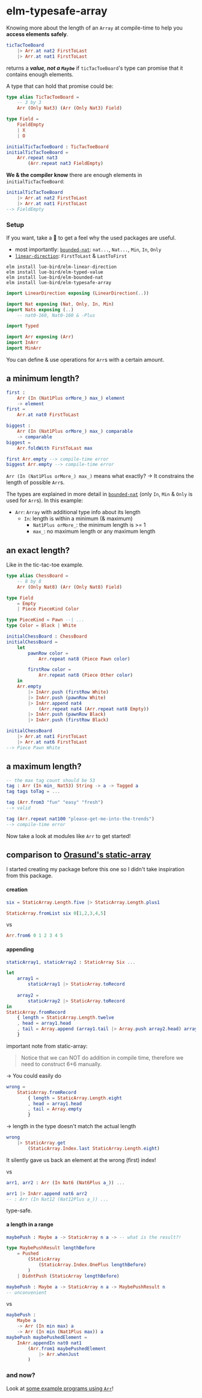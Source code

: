 # elm-typesafe-array

Knowing more about the length of an `Array` at compile-time to help you **access elements safely**.

```elm
ticTacToeBoard
    |> Arr.at nat2 FirstToLast
    |> Arr.at nat1 FirstToLast
```

returns a **_value, not a `Maybe`_** if `ticTacToeBoard`'s type can promise that it contains enough elements.

A type that can hold that promise could be:

```elm
type alias TicTacToeBoard =
    -- 3 by 3
    Arr (Only Nat3) (Arr (Only Nat3) Field)

type Field =
    FieldEmpty
    | X
    | O

initialTicTacToeBoard : TicTacToeBoard
initialTicTacToeBoard =
    Arr.repeat nat3
        (Arr.repeat nat3 FieldEmpty)
```

**We & the compiler know** there are enough elements in `initialTicTacToeBoard`:

```elm
initialTicTacToeBoard
    |> Arr.at nat2 FirstToLast
    |> Arr.at nat1 FirstToLast
--> FieldEmpty
```

### Setup

If you want, take a 👀 to get a feel why the used packages are useful.
- most importantly: [`bounded-nat`][bounded-nat]: `nat...`, `Nat...`, `Min`, `In`, `Only`
- [`linear-direction`][linear-direction]: `FirstToLast` & `LastToFirst`

```noformatingplease
elm install lue-bird/elm-linear-direction
elm install lue-bird/elm-typed-value
elm install lue-bird/elm-bounded-nat
elm install lue-bird/elm-typesafe-array
```

```elm
import LinearDirection exposing (LinearDirection(..))

import Nat exposing (Nat, Only, In, Min)
import Nats exposing (..)
    -- nat0-160, Nat0-160 & -Plus

import Typed

import Arr exposing (Arr)
import InArr
import MinArr
```

You can define & use operations for `Arr`s with a certain amount.

## a minimum length?

```elm
first :
    Arr (In (Nat1Plus orMore_) max_) element
    -> element
first =
    Arr.at nat0 FirstToLast

biggest :
    Arr (In (Nat1Plus orMore_) max_) comparable
    -> comparable
biggest =
    Arr.foldWith FirstToLast max

first Arr.empty --> compile-time error
biggest Arr.empty --> compile-time error
```

`Arr (In (Nat1Plus orMore_) max_)` means what exactly?
→ It constrains the length of possible `Arr`s.

The types are explained in more detail in [`bounded-nat`][bounded-nat] (only `In`, `Min` & `Only` is used for `Arr`s). In this example:

- `Arr`: `Array` with additional type info about its length
    - `In`: length is within a minimum (& maximum)
        - `Nat1Plus orMore_`: the minimum length is >= 1
        - `max_`: no maximum length or any maximum length

## an exact length?

Like in the tic-tac-toe example.

```elm
type alias ChessBoard =
    -- 8 by 8
    Arr (Only Nat8) (Arr (Only Nat8) Field)

type Field
    = Empty
    | Piece PieceKind Color

type PieceKind = Pawn --| ...
type Color = Black | White

initialChessBoard : ChessBoard
initialChessBoard =
    let
        pawnRow color =
            Arr.repeat nat8 (Piece Pawn color)

        firstRow color =
            Arr.repeat nat8 (Piece Other color)
    in
    Arr.empty
        |> InArr.push (firstRow White)
        |> InArr.push (pawnRow White)
        |> InArr.append nat4
            (Arr.repeat nat4 (Arr.repeat nat8 Empty))
        |> InArr.push (pawnRow Black)
        |> InArr.push (firstRow Black)

initialChessBoard
    |> Arr.at nat1 FirstToLast
    |> Arr.at nat6 FirstToLast
--> Piece Pawn White
```


## a maximum length?
  
```elm
-- the max tag count should be 53
tag : Arr (In min_ Nat53) String -> a -> Tagged a
tag tags toTag = ...

tag (Arr.from3 "fun" "easy" "fresh")
--> valid

tag (Arr.repeat nat100 "please-get-me-into-the-trends")
--> compile-time error
```

Now take a look at modules like `Arr` to get started!

## comparison to [Orasund's static-array][static-array]

I started creating my package before this one so I didn't take inspiration from this package.

#### creation

```elm
six = StaticArray.Length.five |> StaticArray.Length.plus1

StaticArray.fromList six 0[1,2,3,4,5]
```
vs
```elm
Arr.from6 0 1 2 3 4 5
```
#### appending
```elm
staticArray1, staticArray2 : StaticArray Six ...

let
    array1 =
        staticArray1 |> StaticArray.toRecord
    
    array2 =
        staticArray2 |> StaticArray.toRecord
in
StaticArray.fromRecord
    { length = StaticArray.Length.twelve
    , head = array1.head
    , tail = Array.append (array1.tail |> Array.push array2.head) array2.tail
    }
```
important note from static-array:

> Notice that we can NOT do addition in compile time, therefore we need to construct 6+6 manually.

→ You could easily do

```elm
wrong =
    StaticArray.fromRecord
        { length = StaticArray.Length.eight
        , head = array1.head
        , tail = Array.empty
        }
```

→ length in the type doesn't match the actual length

```elm
wrong
    |> StaticArray.get
        (StaticArray.Index.last StaticArray.Length.eight)
```

It silently gave us back an element at the wrong (first) index!

vs

```elm
arr1, arr2 : Arr (In Nat6 (Nat6Plus a_)) ...

arr1 |> InArr.append nat6 arr2
-- : Arr (In Nat12 (Nat12Plus a_)) ...
```

type-safe.

#### a length in a range

```elm
maybePush : Maybe a -> StaticArray n a -> -- what is the result?!

type MaybePushResult lengthBefore
    = Pushed
        (StaticArray    
            (StaticArray.Index.OnePlus lengthBefore)
        )
    | DidntPush (StaticArray lengthBefore)

maybePush : Maybe a -> StaticArray n a -> MaybePushResult n
-- unconvenient
```
vs
```elm
maybePush :
    Maybe a
    -> Arr (In min max) a
    -> Arr (In min (Nat1Plus max)) a
maybePush maybePushedElement =
    InArr.appendIn nat0 nat1
        (Arr.from1 maybePushedElement
            |> Arr.whenJust
        )
```

### and now?

Look at [some example programs using `Arr`](https://github.com/lue-bird/elm-typesafe-array/tree/master/examples)!

[bounded-nat]: https://package.elm-lang.org/packages/lue-bird/elm-bounded-nat/latest/
[static-array]: https://package.elm-lang.org/packages/Orasund/elm-static-array/latest/
[linear-direction]: https://package.elm-lang.org/packages/lue-bird/elm-linear-direction/latest/
